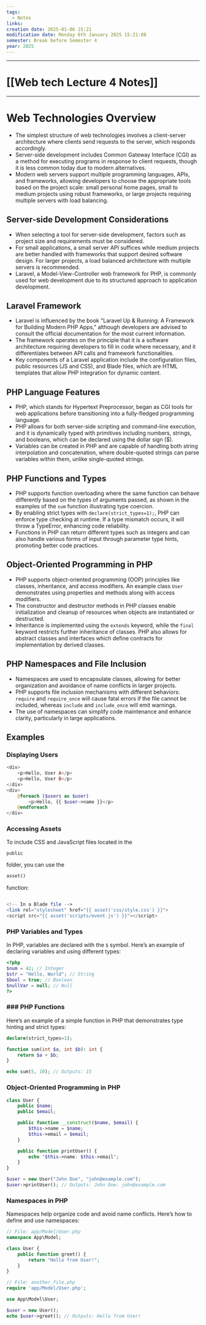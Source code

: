 ```yaml
---
tags:
  - Notes
links: 
creation date: 2025-01-06 15:21
modification date: Monday 6th January 2025 15:21:08
semester: Break before Semester 4
year: 2025
---
```



---
# [[Web tech Lecture 4 Notes]]

---



# Web Technologies Overview

- The simplest structure of web technologies involves a client-server architecture where clients send requests to the server, which responds accordingly.
- Server-side development includes Common Gateway Interface (CGI) as a method for executing programs in response to client requests, though it is less common today due to modern alternatives.
- Modern web servers support multiple programming languages, APIs, and frameworks, allowing developers to choose the appropriate tools based on the project scale: small personal home pages, small to medium projects using robust frameworks, or large projects requiring multiple servers with load balancing.


## Server-side Development Considerations  

- When selecting a tool for server-side development, factors such as project size and requirements must be considered.
- For small applications, a small server API suffices while medium projects are better handled with frameworks that support desired software design. For larger projects, a load balanced architecture with multiple servers is recommended.
- Laravel, a Model-View-Controller web framework for PHP, is commonly used for web development due to its structured approach to application development.


## Laravel Framework  

- Laravel is influenced by the book "Laravel Up & Running: A Framework for Building Modern PHP Apps," although developers are advised to consult the official documentation for the most current information.
- The framework operates on the principle that it is a software architecture requiring developers to fill in code where necessary, and it differentiates between API calls and framework functionalities.
- Key components of a Laravel application include the configuration files, public resources (JS and CSS), and Blade files, which are HTML templates that allow PHP integration for dynamic content.

## PHP Language Features  

- PHP, which stands for Hypertext Preprocessor, began as CGI tools for web applications before transitioning into a fully-fledged programming language.
- PHP allows for both server-side scripting and command-line execution, and it is dynamically typed with primitives including numbers, strings, and booleans, which can be declared using the dollar sign ($).
- Variables can be created in PHP and are capable of handling both string interpolation and concatenation, where double-quoted strings can parse variables within them, unlike single-quoted strings.


## PHP Functions and Types  

- PHP supports function overloading where the same function can behave differently based on the types of arguments passed, as shown in the examples of the `sum` function illustrating type coercion.
- By enabling strict types with `declare(strict_types=1);`, PHP can enforce type checking at runtime. If a type mismatch occurs, it will throw a TypeError, enhancing code reliability.
- Functions in PHP can return different types such as integers and can also handle various forms of input through parameter type hints, promoting better code practices.



## Object-Oriented Programming in PHP  

- PHP supports object-oriented programming (OOP) principles like classes, inheritance, and access modifiers. An example class `User` demonstrates using properties and methods along with access modifiers.
- The constructor and destructor methods in PHP classes enable initialization and cleanup of resources when objects are instantiated or destructed.
- Inheritance is implemented using the `extends` keyword, while the `final` keyword restricts further inheritance of classes. PHP also allows for abstract classes and interfaces which define contracts for implementation by derived classes.


## PHP Namespaces and File Inclusion  

- Namespaces are used to encapsulate classes, allowing for better organization and avoidance of name conflicts in larger projects.
- PHP supports file inclusion mechanisms with different behaviors: `require` and `require_once` will cause fatal errors if the file cannot be included, whereas `include` and `include_once` will emit warnings.
- The use of namespaces can simplify code maintenance and enhance clarity, particularly in large applications.


## Examples


### Displaying Users

```PHP
<div>
    <p>Hello, User A</p>
    <p>Hello, User B</p>
</div>
<div>
    @foreach ($users as $user)
        <p>Hello, {{ $user->name }}</p>
    @endforeach
</div>
```

### Accessing Assets

To include CSS and JavaScript files located in the

```
public
```

folder, you can use the

```PHP
asset()
```

function:

```PHP

<!-- In a Blade file -->
<link rel="stylesheet" href="{{ asset('css/style.css') }}">
<script src="{{ asset('scripts/event.js') }}"></script>
```


### PHP Variables and Types
In PHP, variables are declared with the `$` symbol. Here’s an example of declaring variables and using different types:


```PHP
<?php
$num = 42; // Integer
$str = "Hello, World"; // String
$bool = true; // Boolean
$nullVar = null; // Null
?>
```

### ### PHP Functions

Here’s an example of a simple function in PHP that demonstrates type hinting and strict types:

```PHP
declare(strict_types=1);

function sum(int $a, int $b): int {
    return $a + $b;
}

echo sum(5, 10); // Outputs: 15
```

### Object-Oriented Programming in PHP

```PHP
class User {
    public $name;
    public $email;

    public function __construct($name, $email) {
        $this->name = $name;
        $this->email = $email;
    }

    public function printUser() {
        echo "$this->name: $this->email";
    }
}

$user = new User("John Doe", "john@example.com");
$user->printUser(); // Outputs: John Doe: john@example.com
```


### Namespaces in PHP

Namespaces help organize code and avoid name conflicts. Here’s how to define and use namespaces:

```PHP
// File: app/Model/User.php
namespace App\Model;

class User {
    public function greet() {
        return "Hello from User!";
    }
}

// File: another_file.php
require 'app/Model/User.php';

use App\Model\User;

$user = new User();
echo $user->greet(); // Outputs: Hello from User!
```
